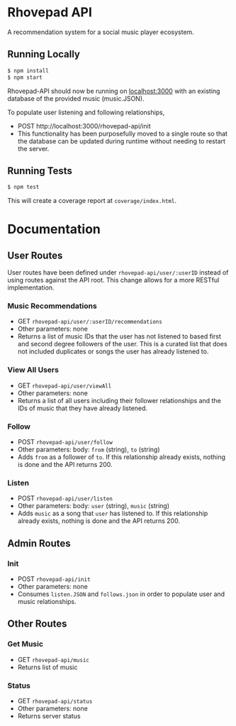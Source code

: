 # Rhovepad API

A recommendation system for a social music player ecosystem.

## Running Locally

```sh
$ npm install
$ npm start
```

Rhovepad-API should now be running on [localhost:3000](http://localhost:3000/) with an existing database of the provided music (music.JSON).

To populate user listening and following relationships,
- POST http://localhost:3000/rhovepad-api/init
- This functionality has been purposefully moved to a single route so that the database can be updated during runtime without needing to restart the server.

## Running Tests

```sh
$ npm test
```

This will create a coverage report at `coverage/index.html`.

# Documentation


## User Routes

User routes have been defined under `rhovepad-api/user/:userID` instead of using routes against the API root. This change allows for a more RESTful implementation.

### Music Recommendations

- GET `rhovepad-api/user/:userID/recommendations`
- Other parameters: none
- Returns a list of music IDs that the user has not listened to based first and second degree followers of the user. This is a curated list that does not included duplicates or songs the user has already listened to.

### View All Users

- GET `rhovepad-api/user/viewAll`
- Other parameters: none
- Returns a list of all users including their follower relationships and the IDs of music that they have already listened.

### Follow

- POST `rhovepad-api/user/follow`
- Other parameters: body: `from` (string), `to` (string)
- Adds `from` as a follower of `to`. If this relationship already exists, nothing is done and the API returns 200.

### Listen

- POST `rhovepad-api/user/listen`
- Other parameters: body: `user` (string), `music` (string)
- Adds `music` as a song that `user` has listened to. If this relationship already exists, nothing is done and the API returns 200.

## Admin Routes

### Init

- POST `rhovepad-api/init`
- Other parameters: none
- Consumes `listen.JSON` and `follows.json` in order to populate user and music relationships.

## Other Routes

### Get Music

- GET `rhovepad-api/music`
- Returns list of music

### Status

- GET `rhovepad-api/status`
- Other parameters: none
- Returns server status